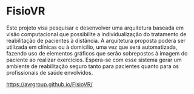# FisioVR
Este projeto visa pesquisar e desenvolver uma arquitetura baseada em visão computacional que possibilite a individualização do tratamento de reabilitação de pacientes à distância. A arquitetura proposta poderá ser utilizada em clínicas ou à domicílio, uma vez que será automatizada, fazendo uso de elementos gráficos que serão sobrepostos à imagem do paciente ao realizar exercícios. Espera-se com esse sistema gerar um ambiente de reabilitação seguro tanto para pacientes quanto para os profissionais de saúde envolvidos.

https://avrgroup.github.io/FisioVR/
